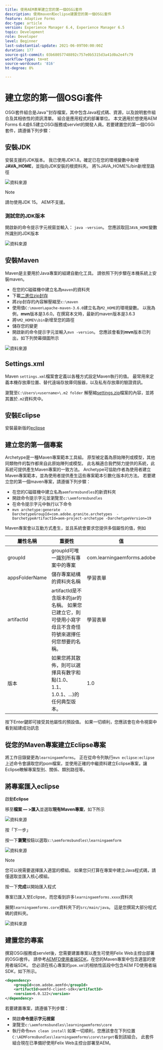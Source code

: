 ```yaml
---
title: 使用AEM表單建立您的第一個OSGi套件
description: 使用maven和eclipse建置您的第一個OSGi套件
feature: Adaptive Forms
doc-type: article
version: Experience Manager 6.4, Experience Manager 6.5
topic: Development
role: Developer
level: Beginner
last-substantial-update: 2021-06-09T00:00:00Z
duration: 177
source-git-commit: 03b68057748892c757e0b5315d3a41d0a2e4fc79
workflow-type: tm+mt
source-wordcount: '816'
ht-degree: 0%

---
```



# 建立您的第一個OSGi套件

OSGi套件組合是Java™封存檔案，其中包含Java程式碼、資源，以及說明套件組合及其相依性的資訊清單。 組合是應用程式的部署單位。 本文適用於想使用AEM Forms 6.4或6.5建立OSGi服務或servlet的開發人員。若要建置您的第一個OSGi套件，請遵循下列步驟：


## 安裝JDK

安裝支援的JDK版本。 我已使用JDK1.8。確定已在您的環境變數中新增&#x200B;**JAVA_HOME**，並指向JDK安裝的根資料夾。
將%JAVA_HOME%/bin新增至路徑

![資料來源](assets/java-home.JPG)

>[!NOTE]
> 請勿使用JDK 15。 AEM不支援。

### 測試您的JDK版本

開啟新的命令提示字元視窗並輸入： `java -version`。 您應該取回`JAVA_HOME`變數所識別的JDK版本

![資料來源](assets/java-version.JPG)

## 安裝Maven

Maven是主要用於Java專案的組建自動化工具。 請依照下列步驟在本機系統上安裝maven。

* 在您的C磁碟機中建立名為`maven`的資料夾
* 下載[二進位zip封存](http://maven.apache.org/download.cgi)
* 將zip封存的內容解壓縮至`c:\maven`
* 使用值`C:\maven\apache-maven-3.6.0`建立名為`M2_HOME`的環境變數。 以我為例，**mvn**&#x200B;版本是3.6.0。在撰寫本文時，最新的maven版本是3.6.3
* 將`%M2_HOME%\bin`新增至您的路徑
* 儲存您的變更
* 開啟新的命令提示字元並輸入`mvn -version`。 您應該會看到&#x200B;**mvn**&#x200B;版本已列出，如下列熒幕擷圖所示

![資料來源](assets/mvn-version.JPG)

## Settings.xml

Maven `settings.xml`檔案會定義以各種方式設定Maven執行的值。 最常用來定義本機存放庫位置、替代遠端存放庫伺服器，以及私有存放庫的驗證資訊。

瀏覽至`C:\Users\<username>\.m2 folder`
解壓縮[settings.zip](assets/settings.zip)檔案的內容，並將其置於`.m2`資料夾中。

## 安裝Eclipse

安裝最新版的[eclipse](https://www.eclipse.org/downloads/)

## 建立您的第一個專案

Archetype是一種Maven專案範本工具組。 原型被定義為原始陣列或模型，其他同類物件的製作都來自此原始陣列或模型。 此名稱適合我們努力提供的系統，此系統可提供產生Maven專案的一致方法。 Archetype可協助作者為使用者建立Maven專案範本，並為使用者提供產生這些專案範本引數化版本的方法。
若要建立您的第一個maven專案，請遵循下列步驟：

* 在您的C磁碟機中建立名為`aemformsbundles`的新資料夾
* 開啟命令提示字元並瀏覽至`c:\aemformsbundles`
* 在命令提示字元中執行以下命令
* `mvn archetype:generate  -DarchetypeGroupId=com.adobe.granite.archetypes  -DarchetypeArtifactId=aem-project-archetype -DarchetypeVersion=19`

Maven專案會以互動方式產生，並且系統會要求您提供多個屬性的值，例如

| 屬性名稱 | 重要性 | 值 |
|------------------------|---------------------------------------|---------------------|
| groupId | groupId可唯一識別所有專案中的專案 | com.learningaemforms.adobe |
| appsFolderName | 儲存專案結構的資料夾名稱 | 學習表單 |
| artifactId | artifactId是不含版本的jar的名稱。 如果您已建立它，則可使用小寫字母且不含奇怪符號來選擇任何您想要的名稱。 | 學習表單 |
| 版本 | 如果您將其散佈，則可以選擇具有數字和點(1.0、1.1、1.0.1、...)的任何典型版本。 | 1.0 |

按下Enter鍵即可接受其他屬性的預設值。
如果一切順利，您應該會在命令視窗中看到組建成功訊息

## 從您的Maven專案建立Eclipse專案

將工作目錄變更為`learningaemforms`。
正在從命令列執行`mvn eclipse:eclipse`
上述命令會讀取您的pom檔案，並使用正確的中繼資料建立Eclipse專案，讓Eclipse瞭解專案型別、關係、類別路徑等。

## 將專案匯入eclipse

啟動&#x200B;**Eclipse**

移至&#x200B;**檔案 — >匯入**&#x200B;並選取&#x200B;**現有Maven專案**，如下所示

![資料來源](assets/import-mvn-project.JPG)

按「下一步」

按一下&#x200B;**瀏覽**&#x200B;按鈕以選取`c:\aemformsbundles\learningaemform`

![資料來源](assets/select-mvn-project.JPG)

>[!NOTE]
>您可以視需要選擇匯入適當的模組。 如果您只打算在專案中建立Java程式碼，請僅選取並匯入核心模組。

按一下&#x200B;**完成**&#x200B;以開始匯入程式

專案已匯入至Eclipse，而您看到許多`learningaemforms.xxxx`資料夾

展開`learningaemforms.core`資料夾下的`src/main/java`。 這是您撰寫大部分程式碼的資料夾。

![資料來源](assets/learning-core.JPG)

## 建置您的專案

撰寫OSGi服務或servlet後，您需要建置專案以產生可使用Felix Web主控台部署的OSGi套件。 請參考[AEMFD使用者端SDK](https://repo.adobe.com/nexus/content/repositories/public/com/adobe/aemfd/aemfd-client-sdk/)，在您的Maven專案中包含適當的使用者端SDK。 您必須在核心專案的`pom.xml`的相依性區段中包含AEM FD使用者端SDK，如下所示。

```xml
<dependency>
    <groupId>com.adobe.aemfd</groupId>
    <artifactId>aemfd-client-sdk</artifactId>
    <version>6.0.122</version>
</dependency>
```

若要建置專案，請遵循下列步驟：

* 開啟&#x200B;**命令提示字元視窗**
* 瀏覽至`c:\aemformsbundles\learningaemforms\core`
* 執行命令`mvn clean install`
如果一切順利，您應該會在下列位置`C:\AEMFormsBundles\learningaemforms\core\target`看到該組合。 此套件組合現在已準備好使用Felix Web主控台部署至AEM。
